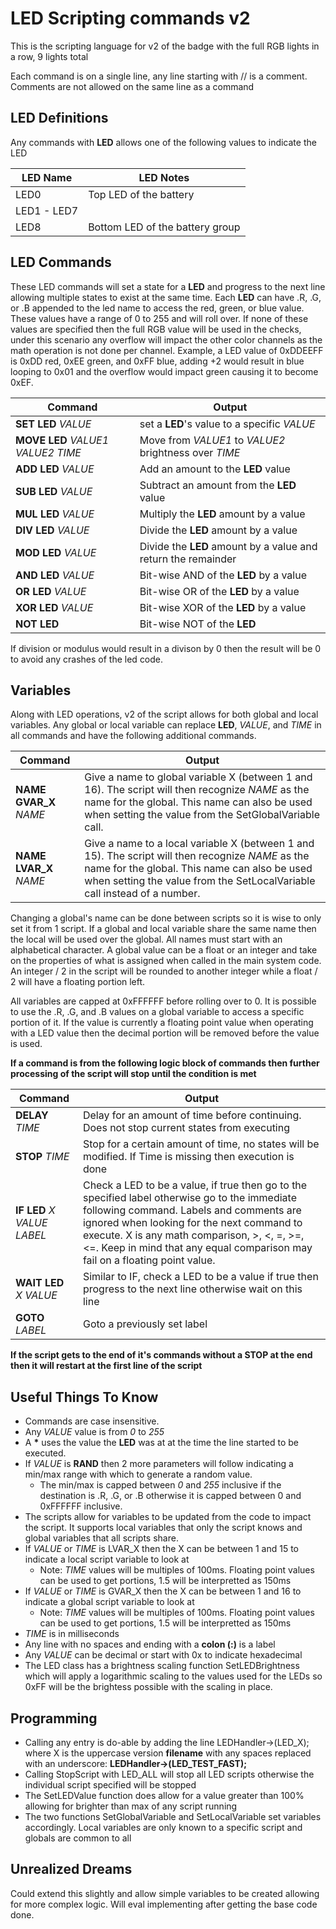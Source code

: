 # LED Scripting commands v2

This is the scripting language for v2 of the badge with the full RGB lights in a row, 9 lights total

Each command is on a single line, any line starting with // is a comment. Comments are not allowed on the same line as a command

## LED Definitions

Any commands with __LED__ allows one of the following values to indicate the LED

LED Name | LED Notes
-|-
LED0 |  Top LED of the battery
LED1 - LED7 |
LED8 | Bottom LED of the battery group

## LED Commands
These LED commands will set a state for a __LED__ and progress to the next line allowing multiple states to exist at the same time. Each __LED__ can have .R, .G, or .B appended to the led name to access the red, green, or blue value. These values have a range of 0 to 255 and will roll over. If none of these values are specified then the full RGB value will be used in the checks, under this scenario any overflow will impact the other color channels as the math operation is not done per channel. Example, a LED value of 0xDDEEFF is 0xDD red, 0xEE green, and 0xFF blue, adding +2 would result in blue looping to 0x01 and the overflow would impact green causing it to become 0xEF.

Command | Output
-|-
__SET__ __LED__ _VALUE_ | set a __LED__'s value to a specific _VALUE_
__MOVE__ __LED__ _VALUE1_ _VALUE2_ _TIME_ | Move from _VALUE1_ to _VALUE2_ brightness over _TIME_
__ADD__ __LED__ _VALUE_ | Add an amount to the __LED__ value
__SUB__ __LED__ _VALUE_ | Subtract an amount from the __LED__ value
__MUL__ __LED__ _VALUE_ | Multiply the __LED__ amount by a value
__DIV__ __LED__ _VALUE_ | Divide the __LED__ amount by a value
__MOD__ __LED__ _VALUE_ | Divide the __LED__ amount by a value and return the remainder
__AND__ __LED__ _VALUE_ | Bit-wise AND of the __LED__ by a value
__OR__ __LED__ _VALUE_ | Bit-wise OR of the __LED__ by a value
__XOR__ __LED__ _VALUE_ | Bit-wise XOR of the __LED__ by a value
__NOT__ __LED__ | Bit-wise NOT of the __LED__

If division or modulus would result in a divison by 0 then the result will be 0 to avoid any crashes of the led code.

## Variables
Along with LED operations, v2 of the script allows for both global and local variables. Any global or local variable can replace __LED__, _VALUE_, and _TIME_ in all commands and have the following additional commands.

Command | Output
-|-
__NAME__ __GVAR_X__ _NAME_ | Give a name to global variable X (between 1 and 16). The script will then recognize _NAME_ as the name for the global. This name can also be used when setting the value from the SetGlobalVariable call.
__NAME__ __LVAR_X__ _NAME_ | Give a name to a local variable X (between 1 and 15). The script will then recognize _NAME_ as the name for the global. This name can also be used when setting the value from the SetLocalVariable call instead of a number.

Changing a global's name can be done between scripts so it is wise to only set it from 1 script. If a global and local variable share the same name then the local will be used over the global. All names must start with an alphabetical character. A global value can be a float or an integer and take on the properties of what is assigned when called in the main system code. An integer / 2 in the script will be rounded to another integer while a float / 2 will have a floating portion left.

All variables are capped at 0xFFFFFF before rolling over to 0. It is possible to use the .R, .G, and .B values on a global variable to access a specific portion of it. If the value is currently a floating point value when operating with a LED value then the decimal portion will be removed before the value is used.

__If a command is from the following logic block of commands then further processing of the script will stop until the condition is met__

Command | Output
-|-
__DELAY__ _TIME_ | Delay for an amount of time before continuing. Does not stop current states from executing
__STOP__ _TIME_ | Stop for a certain amount of time, no states will be modified. If Time is missing then execution is done
__IF__ __LED__ _X_ _VALUE_ _LABEL_ | Check a LED to be a value, if true then go to the specified label otherwise go to the immediate following command. Labels and comments are ignored when looking for the next command to execute. X is any math comparison, >, <, =, >=, <=. Keep in mind that any equal comparison may fail on a floating point value.
__WAIT__ __LED__ _X_ _VALUE_ | Similar to IF, check a LED to be a value if true then progress to the next line otherwise wait on this line
__GOTO__ _LABEL_ | Goto a previously set label

__If the script gets to the end of it's commands without a STOP at the end then it will restart at the first line of the script__

## Useful Things To Know

- Commands are case insensitive.  
- Any _VALUE_ value is from _0_ to _255_  
- A __*__ uses the value the __LED__ was at at the time the line started to be executed.
- If _VALUE_ is __RAND__ then 2 more parameters will follow indicating a min/max range with which to generate a random value.  
    - The min/max is capped between _0_ and _255_ inclusive if the destination is .R, .G, or .B otherwise it is capped between 0 and 0xFFFFFF inclusive.
- The scripts allow for variables to be updated from the code to impact the script. It supports local variables that only the script knows and global variables that all scripts share.
- If _VALUE_ or _TIME_ is LVAR_X then the X can be between 1 and 15 to indicate a local script variable to look at
    - Note: _TIME_ values will be multiples of 100ms. Floating point values can be used to get portions, 1.5 will be interpretted as 150ms
- If _VALUE_ or _TIME_ is GVAR_X then the X can be between 1 and 16 to indicate a global script variable to look at
    - Note: _TIME_ values will be multiples of 100ms. Floating point values can be used to get portions, 1.5 will be interpretted as 150ms
- _TIME_ is in milliseconds
- Any line with no spaces and ending with a __colon (:)__ is a label
- Any _VALUE_ can be decimal or start with 0x to indicate hexadecimal
- The LED class has a brightness scaling function SetLEDBrightness which will apply a logarithmic scaling to the values used for the LEDs so 0xFF will be the brightess possible with the scaling in place.

## Programming
- Calling any entry is do-able by adding the line LEDHandler->(LED_X); where X is the uppercase version __filename__ with any spaces replaced with an underscore: **LEDHandler->(LED_TEST_FAST);**
- Calling StopScript with LED_ALL will stop all LED scripts otherwise the individual script specified will be stopped
- The SetLEDValue function does allow for a value greater than 100% allowing for brighter than max of any script running
- The two functions SetGlobalVariable and SetLocalVariable set variables accordingly. Local variables are only known to a specific script and globals are common to all

## Unrealized Dreams

Could extend this slightly and allow simple variables to be created allowing for more complex logic. Will eval implementing after getting
the base code done.